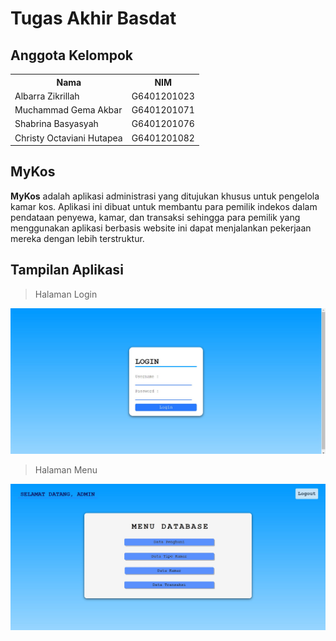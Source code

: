 # Tugas Akhir Basdat

## Anggota Kelompok

<table>
  <tr>
    <th>Nama</th>
    <th>NIM</th>
  </tr>
  <tr>
    <td>Albarra Zikrillah</td>
    <td>G6401201023</td>
  </tr>
  <tr>
    <td>Muchammad Gema Akbar</td>
    <td>G6401201071</td>
  </tr>
  <tr>
    <td>Shabrina Basyasyah</td>
    <td>G6401201076</td>
  </tr>
  <tr>
    <td>Christy Octaviani Hutapea</td>
    <td>G6401201082</td>
  </tr>
</table>

## MyKos

**MyKos** adalah aplikasi administrasi yang ditujukan khusus untuk pengelola kamar kos.
Aplikasi ini dibuat untuk membantu para pemilik indekos dalam pendataan penyewa, kamar, dan transaksi sehingga para pemilik yang menggunakan aplikasi berbasis website 
ini dapat menjalankan pekerjaan mereka dengan lebih terstruktur.

## Tampilan Aplikasi
>Halaman Login
<p align="center">
  <img src="images/login.jpg" width="600" >
</p>

>Halaman Menu
<p align="center">
  <img src="images/dashboard.jpg" width="600" >
</p>
